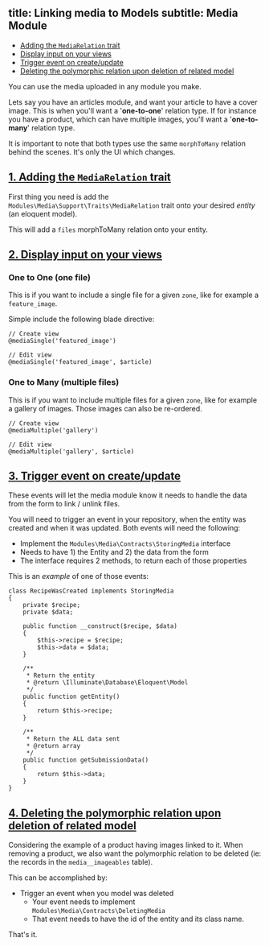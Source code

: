 title: Linking media to Models
subtitle: Media Module
-------

- [Adding the `MediaRelation` trait](#adding-media-relation-trait)
- [Display input on your views](#display-input-on-views)
- [Trigger event on create/update](#trigger-event)
- [Deleting the polymorphic relation upon deletion of related model](#delete-polymorphic-relation)

You can use the media uploaded in any module you make. 

Lets say you have an articles module, and want your article to have a cover image. This is when you'll want a '**one-to-one**' relation type. If for instance you have a product, which can have multiple images, you'll want a '**one-to-many**' relation type.

It is important to note that both types use the same `morphToMany` relation behind the scenes. It's only the UI which changes.


## <a name="adding-media-relation-trait" class="anchor" href="#adding-media-relation-trait">1. Adding the `MediaRelation` trait</a>

First thing you need is add the `Modules\Media\Support\Traits\MediaRelation` trait onto your desired *entity* (an eloquent model).

This will add a `files` morphToMany relation onto your entity.


## <a name="display-input-on-views" class="anchor" href="#display-input-on-views">2. Display input on your views</a>


### One to One (one file)

This is if you want to include a single file for a given `zone`, like for example a `feature_image`.

Simple include the following blade directive:

``` .language-php
// Create view
@mediaSingle('featured_image')

// Edit view
@mediaSingle('featured_image', $article)
```

### One to Many (multiple files)

This is if you want to include multiple files for a given `zone`, like for example a gallery of images. Those images can also be re-ordered.

``` .language-php
// Create view
@mediaMultiple('gallery')

// Edit view
@mediaMultiple('gallery', $article)
```

## <a name="trigger-event" class="anchor" href="#trigger-event">3. Trigger event on create/update</a>

These events will let the media module know it needs to handle the data from the form to link / unlink files.

You will need to trigger an event in your repository, when the entity was created and when it was updated. Both events will need the following:

- Implement the `Modules\Media\Contracts\StoringMedia` interface
- Needs to have 1) the Entity and 2) the data from the form
- The interface requires 2 methods, to return each of those properties

This is an *example* of one of those events:

``` .language-php
class RecipeWasCreated implements StoringMedia
{
    private $recipe;
    private $data;

    public function __construct($recipe, $data)
    {
        $this->recipe = $recipe;
        $this->data = $data;
    }

    /**
     * Return the entity
     * @return \Illuminate\Database\Eloquent\Model
     */
    public function getEntity()
    {
        return $this->recipe;
    }

    /**
     * Return the ALL data sent
     * @return array
     */
    public function getSubmissionData()
    {
        return $this->data;
    }
}
```

## <a name="delete-polymorphic-relation" class="anchor" href="#delete-polymorphic-relation">4. Deleting the polymorphic relation upon deletion of related model</a>

Considering the example of a product having images linked to it. When removing a product, we also want the polymorphic relation to be deleted (ie: the records in the `media__imageables` table). 

This can be accomplished by: 

- Trigger an event when you model was deleted
    - Your event needs to implement `Modules\Media\Contracts\DeletingMedia`
    - That event needs to have the id of the entity and its class name.

That's it.